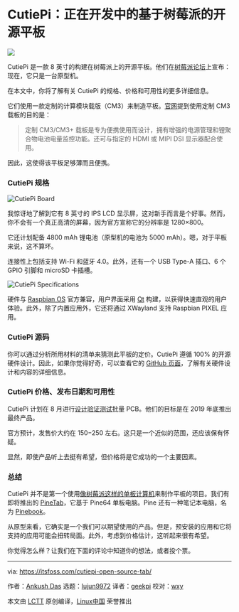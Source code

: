 [#]: collector: (lujun9972)
[#]: translator: (geekpi)
[#]: reviewer: (wxy)
[#]: publisher: (wxy)
[#]: url: (https://linux.cn/article-11414-1.html)
[#]: subject: (A Raspberry Pi Based Open Source Tablet is in Making and it’s Called CutiePi)
[#]: via: (https://itsfoss.com/cutiepi-open-source-tab/)
[#]: author: (Ankush Das https://itsfoss.com/author/ankush/)

CutiePi：正在开发中的基于树莓派的开源平板
======

![](https://img.linux.net.cn/data/attachment/album/201910/02/125301wkbvgz1n7zv7j55e.jpg)

CutiePi 是一款 8 英寸的构建在树莓派上的开源平板。他们在[树莓派论坛][1]上宣布：现在，它只是一台原型机。

在本文中，你将了解有关 CutiePi 的规格、价格和可用性的更多详细信息。

它们使用一款定制的计算模块载版（CM3）来制造平板。[官网][2]提到使用定制 CM3 载板的目的是：

> 定制 CM3/CM3+ 载板是专为便携使用而设计，拥有增强的电源管理和锂聚合物电池电量监控功能。还可与指定的 HDMI 或 MIPI DSI 显示器配合使用。

因此，这使得该平板足够薄而且便携。

### CutiePi 规格

![CutiePi Board][3]

我惊讶地了解到它有 8 英寸的 IPS LCD 显示屏，这对新手而言是个好事。然而，你不会有一个真正高清的屏幕，因为官方宣称它的分辨率是 1280×800。

它还计划配备 4800 mAh 锂电池（原型机的电池为 5000 mAh）。嗯，对于平板来说，这不算坏。

连接性上包括支持 Wi-Fi 和蓝牙 4.0。此外，还有一个 USB Type-A 插口、6 个 GPIO 引脚和 microSD 卡插槽。

![CutiePi Specifications][4]

硬件与 [Raspbian OS][5] 官方兼容，用户界面采用 [Qt][6] 构建，以获得快速直观的用户体验。此外，除了内置应用外，它还将通过 XWayland 支持 Raspbian PIXEL 应用。

### CutiePi 源码

你可以通过分析所用材料的清单来猜测此平板的定价。CutiePi 遵循 100% 的开源硬件设计。因此，如果你觉得好奇，可以查看它的 [GitHub 页面][7]，了解有关硬件设计和内容的详细信息。

### CutiePi 价格、发布日期和可用性

CutiePi 计划在 8 月进行[设计验证测试][8]批量 PCB。他们的目标是在 2019 年底推出最终产品。

官方预计，发售价大约在 $150-$250 左右。这只是一个近似的范围，还应该保有怀疑。

显然，即使产品听上去挺有希望，但价格将是它成功的一个主要因素。

### 总结

CutiePi 并不是第一个使用[像树莓派这样的单板计算机][9]来制作平板的项目。我们有即将推出的 [PineTab][10]，它基于 Pine64 单板电脑。Pine 还有一种笔记本电脑，名为 [Pinebook][11]。

从原型来看，它确实是一个我们可以期望使用的产品。但是，预安装的应用和它将支持的应用可能会扭转局面。此外，考虑到价格估计，这听起来很有希望。

你觉得怎么样？让我们在下面的评论中知道你的想法，或者投个票。

--------------------------------------------------------------------------------

via: https://itsfoss.com/cutiepi-open-source-tab/

作者：[Ankush Das][a]
选题：[lujun9972][b]
译者：[geekpi](https://github.com/geekpi)
校对：[wxy](https://github.com/wxy)

本文由 [LCTT](https://github.com/LCTT/TranslateProject) 原创编译，[Linux中国](https://linux.cn/) 荣誉推出

[a]: https://itsfoss.com/author/ankush/
[b]: https://github.com/lujun9972
[1]: https://www.raspberrypi.org/forums/viewtopic.php?t=247380
[2]: https://cutiepi.io/
[3]: https://i2.wp.com/itsfoss.com/wp-content/uploads/2019/08/cutiepi-board.png?ssl=1
[4]: https://i1.wp.com/itsfoss.com/wp-content/uploads/2019/08/cutiepi-specifications.jpg?ssl=1
[5]: https://itsfoss.com/raspberry-pi-os-desktop/
[6]: https://en.wikipedia.org/wiki/Qt_%28software%29
[7]: https://github.com/cutiepi-io/cutiepi-board
[8]: https://en.wikipedia.org/wiki/Engineering_validation_test#Design_verification_test
[9]: https://itsfoss.com/raspberry-pi-alternatives/
[10]: https://www.pine64.org/pinetab/
[11]: https://itsfoss.com/pinebook-pro/
